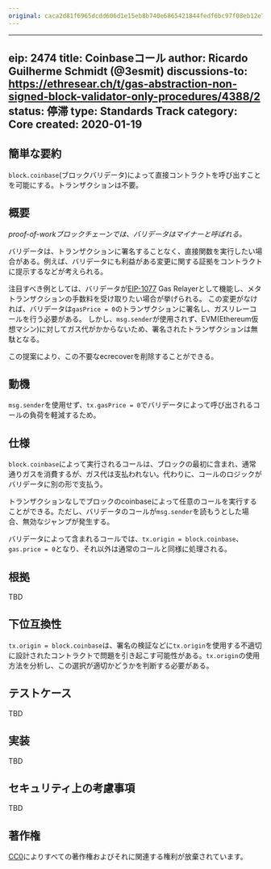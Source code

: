 ```yaml
---
original: caca2d81f6965dcdd606d1e15eb8b740e6865421844fedf6bc97f08eb12e759e
---
```


---
eip: 2474
title: Coinbaseコール
author: Ricardo Guilherme Schmidt (@3esmit)
discussions-to: https://ethresear.ch/t/gas-abstraction-non-signed-block-validator-only-procedures/4388/2
status: 停滞
type: Standards Track
category: Core
created: 2020-01-19
---

## 簡単な要約

`block.coinbase`(ブロックバリデータ)によって直接コントラクトを呼び出すことを可能にする。トランザクションは不要。

## 概要

_proof-of-workブロックチェーンでは、バリデータはマイナーと呼ばれる。_

バリデータは、トランザクションに署名することなく、直接関数を実行したい場合がある。例えば、バリデータにも利益がある変更に関する証拠をコントラクトに提示するなどが考えられる。

注目すべき例としては、バリデータが[EIP-1077](./eip-1077.md) Gas Relayerとして機能し、メタトランザクションの手数料を受け取りたい場合が挙げられる。
この変更がなければ、バリデータは`gasPrice = 0`のトランザクションに署名し、ガスリレーコールを行う必要がある。
しかし、`msg.sender`が使用されず、EVM(Ethereum仮想マシン)に対してガス代がかからないため、署名されたトランザクションは無駄となる。

この提案により、この不要なecrecoverを削除することができる。

## 動機

`msg.sender`を使用せず、`tx.gasPrice = 0`でバリデータによって呼び出されるコールの負荷を軽減するため。

## 仕様

`block.coinbase`によって実行されるコールは、ブロックの最初に含まれ、通常通りガスを消費するが、ガス代は支払われない。代わりに、コールのロジックがバリデータに別の形で支払う。

トランザクションなしでブロックのcoinbaseによって任意のコールを実行することができる。ただし、バリデータのコールが`msg.sender`を読もうとした場合、無効なジャンプが発生する。

バリデータによって含まれるコールでは、`tx.origin = block.coinbase`、`gas.price = 0`となり、それ以外は通常のコールと同様に処理される。

## 根拠

TBD

## 下位互換性

`tx.origin = block.coinbase`は、署名の検証などに`tx.origin`を使用する不適切に設計されたコントラクトで問題を引き起こす可能性がある。`tx.origin`の使用方法を分析し、この選択が適切かどうかを判断する必要がある。

## テストケース

TBD

## 実装

TBD

## セキュリティ上の考慮事項

TBD

## 著作権

[CC0](../LICENSE.md)によりすべての著作権およびそれに関連する権利が放棄されています。